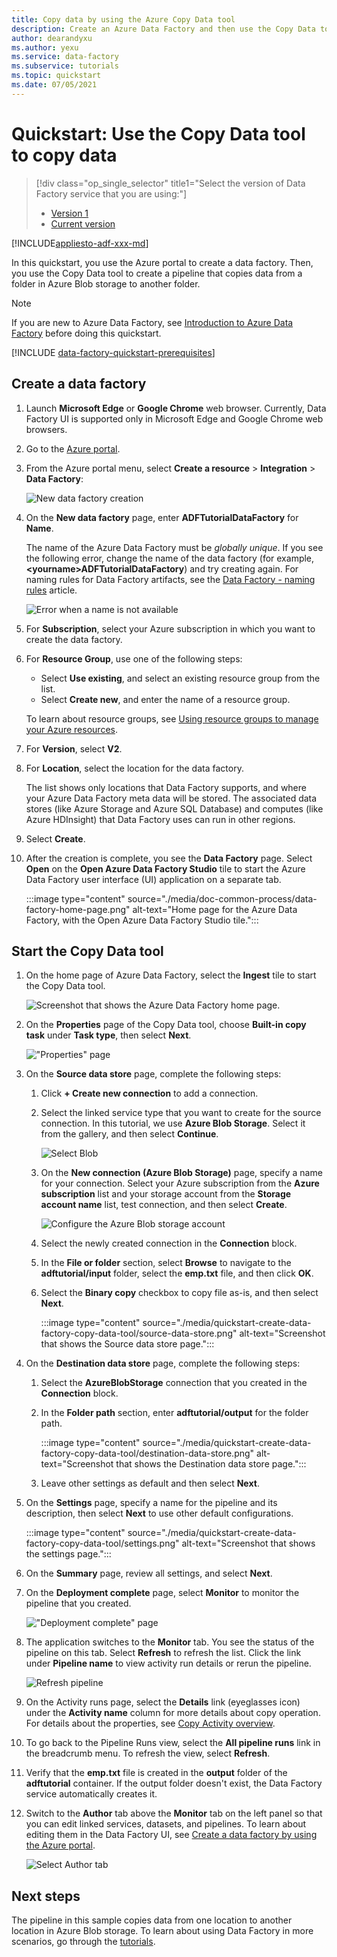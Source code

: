 ```yaml
---
title: Copy data by using the Azure Copy Data tool 
description: Create an Azure Data Factory and then use the Copy Data tool to copy data from one location in Azure Blob storage to another location.
author: dearandyxu
ms.author: yexu
ms.service: data-factory
ms.subservice: tutorials
ms.topic: quickstart
ms.date: 07/05/2021
---
```


# Quickstart: Use the Copy Data tool to copy data

> [!div class="op_single_selector" title1="Select the version of Data Factory service that you are using:"]
> * [Version 1](v1/data-factory-copy-data-from-azure-blob-storage-to-sql-database.md)
> * [Current version](quickstart-create-data-factory-copy-data-tool.md)

[!INCLUDE[appliesto-adf-xxx-md](includes/appliesto-adf-xxx-md.md)]

In this quickstart, you use the Azure portal to create a data factory. Then, you use the Copy Data tool to create a pipeline that copies data from a folder in Azure Blob storage to another folder. 

> [!NOTE]
> If you are new to Azure Data Factory, see [Introduction to Azure Data Factory](introduction.md) before doing this quickstart. 

[!INCLUDE [data-factory-quickstart-prerequisites](includes/data-factory-quickstart-prerequisites.md)] 

## Create a data factory

1. Launch **Microsoft Edge** or **Google Chrome** web browser. Currently, Data Factory UI is supported only in Microsoft Edge and Google Chrome web browsers.
1. Go to the [Azure portal](https://portal.azure.com). 
1. From the Azure portal menu, select **Create a resource** > **Integration** > **Data Factory**:

    ![New data factory creation](./media/doc-common-process/new-azure-data-factory-menu.png)

1. On the **New data factory** page, enter **ADFTutorialDataFactory** for **Name**. 
 
   The name of the Azure Data Factory must be *globally unique*. If you see the following error, change the name of the data factory (for example, **&lt;yourname&gt;ADFTutorialDataFactory**) and try creating again. For naming rules for Data Factory artifacts, see the [Data Factory - naming rules](naming-rules.md) article.
  
   ![Error when a name is not available](./media/doc-common-process/name-not-available-error.png)
1. For **Subscription**, select your Azure subscription in which you want to create the data factory. 
1. For **Resource Group**, use one of the following steps:
     
   - Select **Use existing**, and select an existing resource group from the list. 
   - Select **Create new**, and enter the name of a resource group.   
         
   To learn about resource groups, see [Using resource groups to manage your Azure resources](../azure-resource-manager/management/overview.md).  
1. For **Version**, select **V2**.
1. For **Location**, select the location for the data factory.

   The list shows only locations that Data Factory supports, and where your Azure Data Factory meta data will be stored. The associated data stores (like Azure Storage and Azure SQL Database) and computes (like Azure HDInsight) that Data Factory uses can run in other regions.

1. Select **Create**.

1. After the creation is complete, you see the **Data Factory** page. Select **Open** on the **Open Azure Data Factory Studio** tile to start the Azure Data Factory user interface (UI) application on a separate tab.
   
    :::image type="content" source="./media/doc-common-process/data-factory-home-page.png" alt-text="Home page for the Azure Data Factory, with the Open Azure Data Factory Studio tile.":::
    
## Start the Copy Data tool

1. On the home page of Azure Data Factory, select the **Ingest** tile to start the Copy Data tool.

   ![Screenshot that shows the Azure Data Factory home page.](./media/doc-common-process/get-started-page.png)

1. On the **Properties** page of the Copy Data tool, choose **Built-in copy task** under **Task type**, then select **Next**.

   !["Properties" page](./media/quickstart-create-data-factory-copy-data-tool/copy-data-tool-properties-page.png)

1. On the **Source data store** page, complete the following steps:

    1. Click **+ Create new connection** to add a connection.

    1. Select the linked service type that you want to create for the source connection. In this tutorial, we use **Azure Blob Storage**. Select it from the gallery, and then select **Continue**.
    
       ![Select Blob](./media/quickstart-create-data-factory-copy-data-tool/select-blob-source.png)

    1. On the **New connection (Azure Blob Storage)** page, specify a name for your connection. Select your Azure subscription from the **Azure subscription** list and your storage account from the **Storage account name** list, test connection, and then select **Create**. 

       ![Configure the Azure Blob storage account](./media/quickstart-create-data-factory-copy-data-tool/configure-blob-storage.png)

    1. Select the newly created connection in the **Connection** block.
    1. In the **File or folder** section, select **Browse** to navigate to the **adftutorial/input** folder, select the **emp.txt** file, and then click **OK**.
    1. Select the **Binary copy** checkbox to copy file as-is, and then select **Next**.

       :::image type="content" source="./media/quickstart-create-data-factory-copy-data-tool/source-data-store.png" alt-text="Screenshot that shows the Source data store page.":::

1. On the **Destination data store** page, complete the following steps:
    1. Select the **AzureBlobStorage** connection that you created in the **Connection** block.

    1. In the **Folder path** section,  enter **adftutorial/output** for the folder path.

       :::image type="content" source="./media/quickstart-create-data-factory-copy-data-tool/destination-data-store.png" alt-text="Screenshot that shows the Destination data store page.":::

    1. Leave other settings as default and then select **Next**.

1. On the **Settings** page, specify a name for the pipeline and its description, then select **Next** to use other default configurations. 

    :::image type="content" source="./media/quickstart-create-data-factory-copy-data-tool/settings.png" alt-text="Screenshot that shows the settings page.":::

1. On the **Summary** page, review all settings, and select **Next**. 

1. On the **Deployment complete** page, select **Monitor** to monitor the pipeline that you created. 

    !["Deployment complete" page](./media/quickstart-create-data-factory-copy-data-tool/deployment-page.png)

1. The application switches to the **Monitor** tab. You see the status of the pipeline on this tab. Select **Refresh** to refresh the list. Click the link under **Pipeline name** to view activity run details or rerun the pipeline. 
   
    ![Refresh pipeline](./media/quickstart-create-data-factory-copy-data-tool/refresh-pipeline.png)

1. On the Activity runs page, select the **Details** link (eyeglasses icon) under the **Activity name** column for more details about copy operation. For details about the properties, see [Copy Activity overview](copy-activity-overview.md). 

1. To go back to the Pipeline Runs view, select the **All pipeline runs** link in the breadcrumb menu. To refresh the view, select **Refresh**. 

1. Verify that the **emp.txt** file is created in the **output** folder of the **adftutorial** container. If the output folder doesn't exist, the Data Factory service automatically creates it. 

1. Switch to the **Author** tab above the **Monitor** tab on the left panel so that you can edit linked services, datasets, and pipelines. To learn about editing them in the Data Factory UI, see [Create a data factory by using the Azure portal](quickstart-create-data-factory-portal.md).

    ![Select Author tab](./media/quickstart-create-data-factory-copy-data-tool/select-author.png)

## Next steps
The pipeline in this sample copies data from one location to another location in Azure Blob storage. To learn about using Data Factory in more scenarios, go through the [tutorials](tutorial-copy-data-portal.md). 
